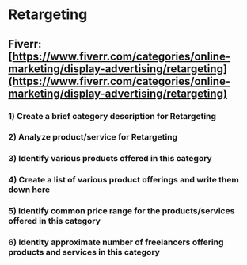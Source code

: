 # Retargeting
## Fiverr: [https://www.fiverr.com/categories/online-marketing/display-advertising/retargeting](https://www.fiverr.com/categories/online-marketing/display-advertising/retargeting)
### 1) Create a brief category description for Retargeting
### 2) Analyze product/service for Retargeting
### 3) Identify various products offered in this category
### 4) Create a list of various product offerings and write them down here
### 5) Identify common price range for the products/services offered in this category
### 6) Identity approximate number of freelancers offering products and services in this category
